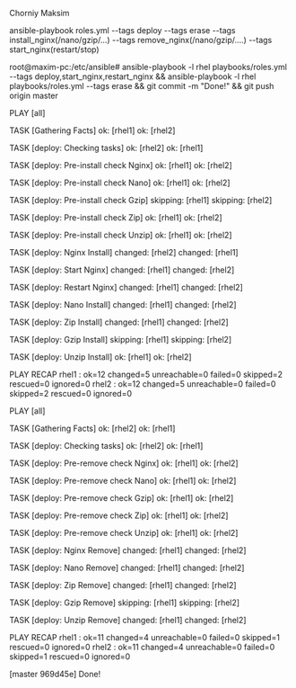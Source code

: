 Chorniy Maksim

ansible-playbook roles.yml
--tags deploy
--tags erase
--tags install_nginx(/nano/gzip/...)
--tags remove_nginx(/nano/gzip/....)
--tags start_nginx(restart/stop)

root@maxim-pc:/etc/ansible# ansible-playbook -l rhel playbooks/roles.yml --tags deploy,start_nginx,restart_nginx && ansible-playbook -l rhel playbooks/roles.yml --tags erase && git commit -m "Done!" && git push origin master

PLAY [all]

TASK [Gathering Facts]
ok: [rhel1]
ok: [rhel2]

TASK [deploy: Checking tasks]
ok: [rhel2]
ok: [rhel1]

TASK [deploy: Pre-install check Nginx]
ok: [rhel1]
ok: [rhel2]

TASK [deploy: Pre-install check Nano]
ok: [rhel1]
ok: [rhel2]

TASK [deploy: Pre-install check Gzip]
skipping: [rhel1]
skipping: [rhel2]

TASK [deploy: Pre-install check Zip]
ok: [rhel1]
ok: [rhel2]

TASK [deploy: Pre-install check Unzip]
ok: [rhel1]
ok: [rhel2]

TASK [deploy: Nginx Install]
changed: [rhel2]
changed: [rhel1]

TASK [deploy: Start Nginx]
changed: [rhel1]
changed: [rhel2]

TASK [deploy: Restart Nginx]
changed: [rhel1]
changed: [rhel2]

TASK [deploy: Nano Install]
changed: [rhel1]
changed: [rhel2]

TASK [deploy: Zip Install]
changed: [rhel1]
changed: [rhel2]

TASK [deploy: Gzip Install]
skipping: [rhel1]
skipping: [rhel2]

TASK [deploy: Unzip Install]
ok: [rhel1]
ok: [rhel2]

PLAY RECAP
rhel1 : ok=12 changed=5  unreachable=0  failed=0  skipped=2  rescued=0  ignored=0
rhel2 : ok=12 changed=5  unreachable=0  failed=0  skipped=2  rescued=0  ignored=0

PLAY [all]

TASK [Gathering Facts]
ok: [rhel2]
ok: [rhel1]

TASK [deploy: Checking tasks]
ok: [rhel2]
ok: [rhel1]

TASK [deploy: Pre-remove check Nginx]
ok: [rhel1]
ok: [rhel2]

TASK [deploy: Pre-remove check Nano]
ok: [rhel1]
ok: [rhel2]

TASK [deploy: Pre-remove check Gzip]
ok: [rhel1]
ok: [rhel2]

TASK [deploy: Pre-remove check Zip]
ok: [rhel1]
ok: [rhel2]

TASK [deploy: Pre-remove check Unzip]
ok: [rhel1]
ok: [rhel2]

TASK [deploy: Nginx Remove] 
changed: [rhel1]
changed: [rhel2]

TASK [deploy: Nano Remove]
changed: [rhel1]
changed: [rhel2]

TASK [deploy: Zip Remove]
changed: [rhel1]
changed: [rhel2]

TASK [deploy: Gzip Remove]
skipping: [rhel1]
skipping: [rhel2]

TASK [deploy: Unzip Remove]
changed: [rhel1]
changed: [rhel2]

PLAY RECAP
rhel1 : ok=11 changed=4  unreachable=0  failed=0  skipped=1  rescued=0  ignored=0
rhel2 : ok=11 changed=4  unreachable=0  failed=0  skipped=1  rescued=0  ignored=0

[master 969d45e] Done!
